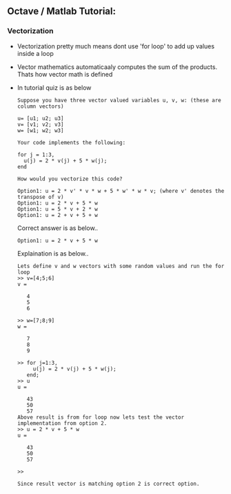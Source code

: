 ## Octave / Matlab Tutorial:
### Vectorization
- Vectorization pretty much means dont use 'for loop' to add up values inside a loop
- Vector mathematics automaticaaly computes the sum of the products. Thats how vector math is defined
- In tutorial quiz is as below

    ```
    Suppose you have three vector valued variables u, v, w: (these are column vectors)

    u= [u1; u2; u3]
    v= [v1; v2; v3]
    w= [w1; w2; w3]

    Your code implements the following:

    for j = 1:3,
      u(j) = 2 * v(j) + 5 * w(j);
    end

    How would you vectorize this code?

    Option1: u = 2 * v' * v * w + 5 * w' * w * v; (where v' denotes the transpose of v)
    Option1: u = 2 * v + 5 * w
    Option1: u = 5 * v + 2 * w
    Option1: u = 2 + v + 5 + w
    
    ```
    Correct answer is as below..
    ```
    Option1: u = 2 * v + 5 * w
    
    ```
    Explaination is as below..
    
    ```
    Lets define v and w vectors with some random values and run the for loop
    >> v=[4;5;6]
    v =

       4
       5
       6

    >> w=[7;8;9]
    w =

       7
       8
       9

    >> for j=1:3,
         u(j) = 2 * v(j) + 5 * w(j);
       end;
    >> u
    u =

       43
       50
       57
    Above result is from for loop now lets test the vector implementation from option 2.
    >> u = 2 * v + 5 * w
    u =

       43
       50
       57

    >>
    
    Since result vector is matching option 2 is correct option.
    
    ```
